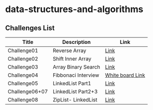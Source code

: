 # data-structures-and-algorithms

## Challenges List

| Title         | Description         | Link                                                                                                                      |
|---------------|---------------------|---------------------------------------------------------------------------------------------------------------------------|
| Challenge01   | Reverse Array       | [Link](https://github.com/Rnad95/data-structures-and-algorithms/blob/array-reverse/Challenges/Challenge01/README.md)      |
| Challenge02   | Shift Inner Array   | [Link](https://github.com/Rnad95/data-structures-and-algorithms/tree/array-insert-shift/Challenge02)                      |
| Challenge03   | Array Binary Search | [Link](https://github.com/Rnad95/data-structures-and-algorithms/tree/main/Challenge03)                                    |
| Challenge04   | Fibbonaci Interview | [White board Link](https://i.ibb.co/MMNNcCH/Fibbonaci.png)                                                                |
| Challenge05   | LinkedList Part1    | [Link](https://github.com/Rnad95/data-structures-and-algorithms/tree/main/Challenge05)                                    |
|Challenge06+07 | LinkedList Part2+3  | [Link](https://github.com/Rnad95/data-structures-and-algorithms/tree/main/Challenge06%2B07)                                |
|Challenge08    | ZipList- LinkedList | [Link](https://github.com/Rnad95/data-structures-and-algorithms/tree/linked-list-zip/Challenge08)                               |


